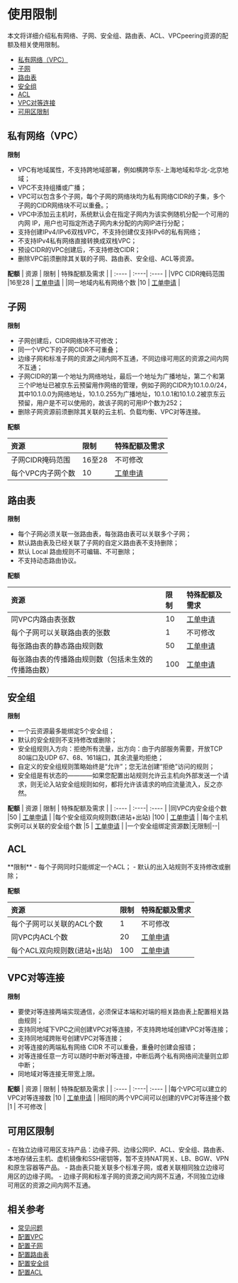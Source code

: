 # 使用限制
本文将详细介绍私有网络、子网、安全组、路由表、ACL、VPCpeering资源的配额及相关使用限制。
- [私有网络（VPC）](restrictions#user-content-1)
- [子网](restrictions#user-content-2)
- [路由表](restrictions#user-content-3)
- [安全组](restrictions#user-content-4)
- [ACL](restrictions#user-content-5)
- [VPC对等连接](restrictions#user-content-6)
- [可用区限制](restrictions#user-content-7)

## 私有网络（VPC）

<div id="user-content-1"> </div>

**限制**

- VPC有地域属性，不支持跨地域部署，例如横跨华东-上海地域和华北-北京地域；
- VPC不支持组播或广播；
- VPC可以包含多个子网，每个子网的网络块均为私有网络CIDR的子集，多个子网的CIDR网络块不可以重叠。；
- VPC中添加云主机时，系统默认会在指定子网内为该实例随机分配一个可用的内网 IP，用户也可指定所选子网内未分配的内网IP进行分配；
- 支持创建IPv4/IPv6双栈VPC，不支持创建仅支持IPv6的私有网络；
- 不支持IPv4私有网络直接转换成双栈VPC；
- 预设CIDR的VPC创建后，不支持修改CIDR；
- 删除VPC前须删除其关联的子网、路由表、安全组、ACL等资源。

**配额**
| 资源	| 限制	| 特殊配额及需求	|
| :---- | :----| :---- |
|VPC CIDR掩码范围	|16至28	| [工单申请](https://ticket.jdcloud.com/applyorder/form?cateId=1135&questionId=1155)	|
|同一地域内私有网络个数	|10	| [工单申请](https://ticket.jdcloud.com/applyorder/form?cateId=1135&questionId=1155)	|


## 子网

<div id="user-content-2"> </div>

**限制**

- 子网创建后，CIDR网络块不可修改；
- 同一个VPC下的子网CIDR不可重叠；
- 边缘子网和标准子网的资源之间内网不互通，不同边缘可用区的资源之间内网不互通；
- 子网CIDR的第一个地址为网络地址，最后一个地址为广播地址，第二个和第三个IP地址已被京东云预留用作网络的管理，例如子网的CIDR为10.1.0.0/24，其中10.1.0.0为网络地址，10.1.0.255为广播地址，10.1.0.1和10.1.0.2被京东云预留，用户是不可以使用的，故该子网的可用IP个数为252；
- 删除子网资源前须删除其关联的云主机、负载均衡、VPC对等连接。

**配额**

| 资源	| 限制	| 特殊配额及需求	|
| :---- | :----| :---- |
|子网CIDR掩码范围	|16至28	| 不可修改	|
|每个VPC内子网个数	|10	| [工单申请](https://ticket.jdcloud.com/applyorder/form?cateId=1135&questionId=1155)	|



## 路由表

<div id="user-content-3"> </div>

**限制**

- 每个子网必须关联一张路由表，每张路由表可以关联多个子网；
- 默认路由表及已经关联了子网的自定义路由表不支持删除；
- 默认 Local 路由规则不可编辑、不可删除；
- 不支持动态路由协议。

**配额**

| 资源	| 限制	| 特殊配额及需求	|
| :---- | :----| :---- |
|同VPC内路由表张数	|10	| [工单申请](https://ticket.jdcloud.com/applyorder/form?cateId=1135&questionId=1155)	|
|每个子网可以关联路由表的张数	|1	| 不可修改	|
|每张路由表的静态路由规则数	|50	| [工单申请](https://ticket.jdcloud.com/applyorder/form?cateId=1135&questionId=1155)	|
|每张路由表的传播路由规则数（包括未生效的传播路由数）	|100	| [工单申请](https://ticket.jdcloud.com/applyorder/form?cateId=1135&questionId=1155)	|


## 安全组
<div id="user-content-4"> </div>

**限制**
- 一个云资源最多能绑定5个安全组；
- 默认的安全规则不支持修改或删除；
- 安全组规则入方向：拒绝所有流量，出方向：由于内部服务需要，开放TCP 80端口及UDP 67、68、161端口，其余流量均拒绝；
- 自定义的安全组规则策略始终是“允许”；您无法创建“拒绝”访问的规则；
- 安全组是有状态的————如果您配置出站规则允许云主机向外部发送一个请求，则无论入站安全组规则如何，都将允许该请求的响应流量流入，反之亦然。


**配额**
| 资源	| 限制	| 特殊配额及需求	|
| :---- | :----| :---- |
|同VPC内安全组个数	|50	| [工单申请](https://ticket.jdcloud.com/applyorder/form?cateId=1135&questionId=1155)	|
|每个安全组双向规则数(进站+出站)	|100	| [工单申请](https://ticket.jdcloud.com/applyorder/form?cateId=1135&questionId=1155)	|
|每个主机实例可以关联的安全组个数	|5	| [工单申请](https://ticket.jdcloud.com/applyorder/form?cateId=1135&questionId=1155)	|
|一个安全组绑定资源数|无限制|--|

## ACL

<div id="user-content-5"> </div>
**限制**
- 每个子网同时只能绑定一个ACL；
- 默认的出入站规则不支持修改或删除；

**配额**

| 资源	| 限制	| 特殊配额及需求	|
| :---- | :----| :---- |
|每个子网可以关联的ACL个数	|1	| 不可修改	|
|同VPC内ACL个数	|20	| [工单申请](https://ticket.jdcloud.com/applyorder/form?cateId=1135&questionId=1155)	|
|每个ACL双向规则数(进站+出站)	|100	| [工单申请](https://ticket.jdcloud.com/applyorder/form?cateId=1135&questionId=1155)	|

## VPC对等连接

<div id="user-content-6"> </div>

**限制**

- 要使对等连接两端实现通信，必须保证本端和对端的相关路由表上配置相关路由规则；
- 支持同地域下VPC之间创建VPC对等连接，不支持跨地域创建VPC对等连接；
- 支持同地域跨账号创建VPC对等连接；
- 对等连接的两端私有网络 CIDR 不可以重叠，重叠时创建会报错；
- 对等连接任意一方可以随时中断对等连接，中断后两个私有网络间流量则立即中断；
- 同地域对等连接无带宽上限。

**配额**
| 资源	| 限制	| 特殊配额及需求	|
| :---- | :----| :---- |
|每个VPC可以建立的VPC对等连接数	|10	| [工单申请](https://ticket.jdcloud.com/applyorder/form?cateId=1135&questionId=1155)	|
|相同的两个VPC间可以创建的VPC对等连接个数	|1	| 不可修改	|


## 可用区限制

<div id="user-content-7"> </div>
- 在独立边缘可用区支持产品：边缘子网、边缘公网IP、ACL、安全组、路由表、本地存储云主机、虚机镜像和SSH密钥等，暂不支持NAT网关、LB、BGW、VPN和原生容器等产品。
- 路由表只能关联多个标准子网，或者关联相同独立边缘可用区的边缘子网。
- 边缘子网和标准子网的资源之间内网不互通，不同独立边缘可用区的资源之间内网不互通。


## 相关参考
- [常见问题](../FAQ/FAQ.md)
- [配置VPC](../Operation-Guide/VPC-Configuration.md)
- [配置子网](../Operation-Guide/Subnet-Configuration.md)
- [配置路由表](../Operation-Guide/Route-Table-Configuration.md)
- [配置安全组](../Operation-Guide/Security-Group-Configuration.md)
- [配置ACL](../Operation-Guide/Network-ACL-Configuration.md)
